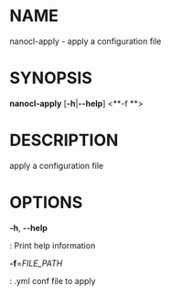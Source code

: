 NAME
====

nanocl-apply - apply a configuration file

SYNOPSIS
========

**nanocl-apply** \[**-h**\|**\--help**\] \<**-f **\>

DESCRIPTION
===========

apply a configuration file

OPTIONS
=======

**-h**, **\--help**

:   Print help information

**-f**=*FILE\_PATH*

:   .yml conf file to apply
